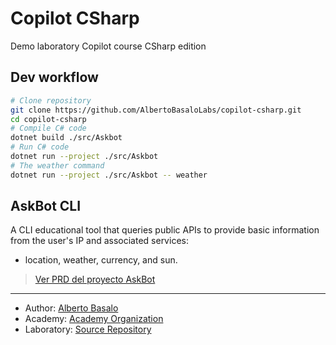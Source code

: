 # Copilot CSharp
Demo laboratory Copilot course CSharp edition

## Dev workflow

```bash
# Clone repository
git clone https://github.com/AlbertoBasaloLabs/copilot-csharp.git
cd copilot-csharp
# Compile C# code
dotnet build ./src/Askbot
# Run C# code
dotnet run --project ./src/Askbot 
# The weather command
dotnet run --project ./src/Askbot -- weather
```

## AskBot CLI

A CLI educational tool that queries public APIs to provide basic information from the user's IP and associated services: 
- location, weather, currency, and sun.

> [Ver PRD del proyecto AskBot](docs/ask-bot.PRD.md)

---

- Author: [Alberto Basalo](https://albertobasalo.dev)
- Academy: [Academy Organization](https://github.com/AlbertoBasaloAcademy)
- Laboratory: [Source Repository](https://github.com/AlbertoBasaloLabs/copilot-csharp)